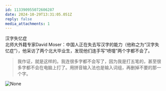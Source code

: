 ```yaml
---
id: 113390955072606287
date: 2024-10-29T13:31:05.051Z
reply: false
media_attachments: 1
---
```


汉字失忆症  
北师大外籍专家David Moser：中国人正在失去写汉字的能力（他称之为“汉字失忆症”），他采访了两个北大毕业生，发现他们连手写“喷嚏”两个字都不会了。

> 我作证，就是这样的。我连很多字都不会写了，因为我是打五笔的，甚至很多字都不会在电脑上打了。用拼音输入法也是输入词组，再删掉不要的那一个字。

![None](https://files.e5n.cc/media_attachments/files/113/390/947/070/864/120/original/f7442494cfc92051.jpg)
